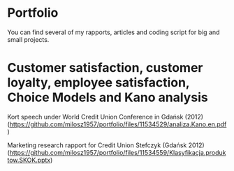 # Portfolio
You can find several of my rapports, articles and coding script for big and small projects.
# Customer satisfaction, customer loyalty, employee satisfaction, Choice Models and Kano analysis
Kort speech under World Credit Union Conference in Gdańsk (2012) (https://github.com/milosz1957/portfolio/files/11534529/analiza.Kano.en.pdf)

Marketing research rapport for Credit Union Stefczyk (Gdańsk 2012)(https://github.com/milosz1957/portfolio/files/11534559/Klasyfikacja.produktow.SKOK.pptx)<b>

